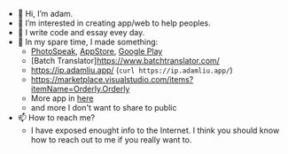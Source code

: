 - 👋 Hi, I’m adam.
- 👀 I’m interested in creating app/web to help peoples.
- 🌱 I write code and essay evey day.
- 💞️ In my spare time, I made something:
  -  [PhotoSpeak](https://photospeak.adamliu.app/), [AppStore](https://apps.apple.com/us/app/photospeak-ai-english-tool/id6742110376), [Google Play](https://play.google.com/store/apps/details?id=app.adamliu.photospeak&pli=1)
  -  [Batch Translator]https://www.batchtranslator.com/
  -  https://ip.adamliu.app/ (`curl https://ip.adamliu.app/`)
  -  https://marketplace.visualstudio.com/items?itemName=Orderly.Orderly
  -  More app in [here](https://apps.apple.com/us/developer/shiyu-liu/id1655141777)
  -  and more I don't want to share to public
- 📫 How to reach me? 
  - I have exposed enought info to the Internet. I think you should know how to reach out to me if you really want to.

<!---
adam0x01/adam0x01 is a ✨ special ✨ repository because its `README.md` (this file) appears on your GitHub profile.
You can click the Preview link to take a look at your changes.
--->
